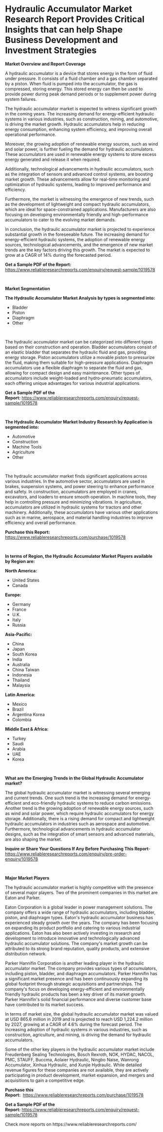 <p><h1>Hydraulic Accumulator Market Research Report Provides Critical Insights that can help Shape Business Development and Investment Strategies</h1></p><p><strong>Market Overview and Report Coverage</strong></p>
<p><p>A hydraulic accumulator is a device that stores energy in the form of fluid under pressure. It consists of a fluid chamber and a gas chamber separated by a piston. When fluid is pumped into the accumulator, the gas is compressed, storing energy. This stored energy can then be used to provide power during peak demand periods or to supplement power during system failures.</p><p>The hydraulic accumulator market is expected to witness significant growth in the coming years. The increasing demand for energy-efficient hydraulic systems in various industries, such as construction, mining, and automotive, is driving the market growth. Hydraulic accumulators help in reducing energy consumption, enhancing system efficiency, and improving overall operational performance.</p><p>Moreover, the growing adoption of renewable energy sources, such as wind and solar power, is further fueling the demand for hydraulic accumulators. These accumulators are used in renewable energy systems to store excess energy generated and release it when required.</p><p>Additionally, technological advancements in hydraulic accumulators, such as the integration of sensors and advanced control systems, are boosting market growth. These advancements allow for real-time monitoring and optimization of hydraulic systems, leading to improved performance and efficiency.</p><p>Furthermore, the market is witnessing the emergence of new trends, such as the development of lightweight and compact hydraulic accumulators, which are ideal for space-constrained applications. Manufacturers are also focusing on developing environmentally friendly and high-performance accumulators to cater to the evolving market demands.</p><p>In conclusion, the hydraulic accumulator market is projected to experience substantial growth in the foreseeable future. The increasing demand for energy-efficient hydraulic systems, the adoption of renewable energy sources, technological advancements, and the emergence of new market trends are the key factors driving this growth. The market is expected to grow at a CAGR of 14% during the forecasted period.</p></p>
<p><strong>Get a Sample PDF of the Report:</strong> <a href="https://www.reliableresearchreports.com/enquiry/request-sample/1019578">https://www.reliableresearchreports.com/enquiry/request-sample/1019578</a></p>
<p>&nbsp;</p>
<p><strong>Market Segmentation</strong></p>
<p><strong>The Hydraulic Accumulator Market Analysis by types is segmented into:</strong></p>
<p><ul><li>Bladder</li><li>Piston</li><li>Diaphragm</li><li>Other</li></ul></p>
<p>&nbsp;</p>
<p><p>The hydraulic accumulator market can be categorized into different types based on their construction and operation. Bladder accumulators consist of an elastic bladder that separates the hydraulic fluid and gas, providing energy storage. Piston accumulators utilize a movable piston to pressurize the fluid, making them suitable for high-pressure applications. Diaphragm accumulators use a flexible diaphragm to separate the fluid and gas, allowing for compact design and easy maintenance. Other types of accumulators include weight-loaded and hydro-pneumatic accumulators, each offering unique advantages for various industrial applications.</p></p>
<p><strong>Get a Sample PDF of the Report:</strong>&nbsp;<a href="https://www.reliableresearchreports.com/enquiry/request-sample/1019578">https://www.reliableresearchreports.com/enquiry/request-sample/1019578</a></p>
<p>&nbsp;</p>
<p><strong>The Hydraulic Accumulator Market Industry Research by Application is segmented into:</strong></p>
<p><ul><li>Automotive</li><li>Construction</li><li>Machine Tools</li><li>Agriculture</li><li>Other</li></ul></p>
<p>&nbsp;</p>
<p><p>The hydraulic accumulator market finds significant applications across various industries. In the automotive sector, accumulators are used in brakes, suspension systems, and power steering to enhance performance and safety. In construction, accumulators are employed in cranes, excavators, and loaders to ensure smooth operation. In machine tools, they help in controlling pressure and minimizing vibrations. In agriculture, accumulators are utilized in hydraulic systems for tractors and other machinery. Additionally, these accumulators have various other applications such as in marine, aerospace, and material handling industries to improve efficiency and overall performance.</p></p>
<p><strong>Purchase this Report:</strong>&nbsp; <a href="https://www.reliableresearchreports.com/purchase/1019578">https://www.reliableresearchreports.com/purchase/1019578</a></p>
<p>&nbsp;</p>
<p><strong>In terms of Region, the Hydraulic Accumulator Market Players available by Region are:</strong></p>
<p>
    <p> <strong> North America: </strong>
        <ul>
            <li>United States</li>
            <li>Canada</li>
        </ul>
        </p> 
    <p> <strong> Europe: </strong>
        <ul>
            <li>Germany</li>
            <li>France</li>
            <li>U.K.</li>
            <li>Italy</li>
            <li>Russia</li>
        </ul>
        </p> 
    <p> <strong> Asia-Pacific: </strong>
        <ul>
            <li>China</li>
            <li>Japan</li>
            <li>South Korea</li>
            <li>India</li>
            <li>Australia</li>
            <li>China Taiwan</li>
            <li>Indonesia</li>
            <li>Thailand</li>
            <li>Malaysia</li>
        </ul>
        </p> 
    <p> <strong> Latin America: </strong>
        <ul>
            <li>Mexico</li>
            <li>Brazil</li>
            <li>Argentina Korea</li>
            <li>Colombia</li>
        </ul>
        </p> 
    <p> <strong> Middle East & Africa: </strong>
        <ul>
            <li>Turkey</li>
            <li>Saudi</li>
            <li>Arabia</li>
            <li>UAE</li>
            <li>Korea</li>
        </ul>
    </p>
    </p>
<p>&nbsp;</p>
<p><strong>What are the Emerging Trends in the Global Hydraulic Accumulator market?</strong></p>
<p><p>The global hydraulic accumulator market is witnessing several emerging and current trends. One such trend is the increasing demand for energy-efficient and eco-friendly hydraulic systems to reduce carbon emissions. Another trend is the growing adoption of renewable energy sources, such as wind and solar power, which require hydraulic accumulators for energy storage. Additionally, there is a rising demand for compact and lightweight hydraulic accumulators in industries such as aerospace and automotive. Furthermore, technological advancements in hydraulic accumulator designs, such as the integration of smart sensors and advanced materials, are also shaping the market.</p></p>
<p><strong>Inquire or Share Your Questions If Any Before Purchasing This Report</strong>- <a href="https://www.reliableresearchreports.com/enquiry/pre-order-enquiry/1019578">https://www.reliableresearchreports.com/enquiry/pre-order-enquiry/1019578</a></p>
<p>&nbsp;</p>
<p><strong>Major Market Players</strong></p>
<p><p>The hydraulic accumulator market is highly competitive with the presence of several major players. Two of the prominent companies in this market are Eaton and Parker.</p><p>Eaton Corporation is a global leader in power management solutions. The company offers a wide range of hydraulic accumulators, including bladder, piston, and diaphragm types. Eaton's hydraulic accumulator business has experienced steady growth over the years. The company has been focusing on expanding its product portfolio and catering to various industrial applications. Eaton has also been actively investing in research and development to introduce innovative and technologically advanced hydraulic accumulator solutions. The company's market growth can be attributed to its strong brand reputation, quality products, and extensive distribution network.</p><p>Parker Hannifin Corporation is another leading player in the hydraulic accumulator market. The company provides various types of accumulators, including piston, bladder, and diaphragm accumulators. Parker Hannifin has a significant market presence and has been continuously expanding its global footprint through strategic acquisitions and partnerships. The company's focus on developing energy-efficient and environmentally friendly hydraulic products has been a key driver of its market growth. Parker Hannifin's solid financial performance and diverse customer base have contributed to its market success.</p><p>In terms of market size, the global hydraulic accumulator market was valued at USD 865.6 million in 2019 and is projected to reach USD 1,224.2 million by 2027, growing at a CAGR of 4.6% during the forecast period. The increasing adoption of hydraulic systems in various industries, such as construction, agriculture, and mining, is driving the demand for hydraulic accumulators.</p><p>Some of the other key players in the hydraulic accumulator market include Freudenberg Sealing Technologies, Bosch Rexroth, NOK, HYDAC, NACOL, PMC, STAUFF, Buccma, Aolaier Hydraulic, Ningbo Naise, Wanrong Accumulator, Xinhua Hydraulic, and Xunjie Hydraulic. While detailed revenue figures for these companies are not available, they are actively participating in product development, market expansion, and mergers and acquisitions to gain a competitive edge.</p></p>
<p><strong>Purchase this Report:</strong>&nbsp;&nbsp;<a href="https://www.reliableresearchreports.com/purchase/1019578">https://www.reliableresearchreports.com/purchase/1019578</a></p>
<p></p>
<p><strong>Get a Sample PDF of the Report:</strong>&nbsp;<a href="https://www.reliableresearchreports.com/enquiry/request-sample/1019578">https://www.reliableresearchreports.com/enquiry/request-sample/1019578</a></p>
<p>Check more reports on https://www.reliableresearchreports.com/</p>